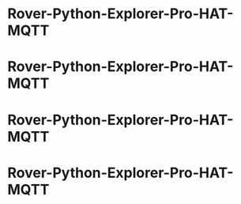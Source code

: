 # Rover-Python-Explorer-Pro-HAT-MQTT
# Rover-Python-Explorer-Pro-HAT-MQTT
# Rover-Python-Explorer-Pro-HAT-MQTT
# Rover-Python-Explorer-Pro-HAT-MQTT

